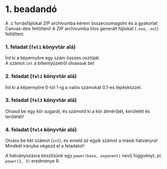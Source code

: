 # 1. beadandó

A .c forrásfájlokat ZIP archívumba kérem összecsomagolni és a gyakorlat Canvas-ébe feltölteni! A ZIP archívumba tilos generált fájlokat (`.exe`, `.out`) feltölteni.

### 1. feladat (`fel1` könyvtár alá)

Írd ki a képernyőre egy szám összes osztóját.  
A számot `int` a billentyűzetről olvassuk be!

### 2. feladat (`fel2` könyvtár alá)

Írd ki a képernyőre 0-tól 1-ig a valós számokat 0.1-es lépésközzel.

### 3. feladat (`fel3` könyvtár alá)

Olvasd be egy kör sugarát, és számold ki a kör átmérőjét, kerületét és területét!

### 4. feladat (`fel4` könyvtár alá)

Olvass be két számot (`int`), és emeld az egyik számot a másik hatványra! Mindkét irányba végezd el a feladatot!  

A hatványozásra készítsünk egy `power(base, exponent)` nevű függvényt, pl. `power(2, 3)` eredménye 8.


